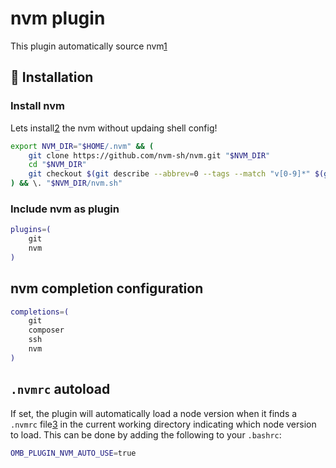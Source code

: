 # nvm plugin

This plugin automatically source nvm[1]

## 🚀 Installation

### Install nvm

Lets install[2] the nvm without updaing shell config!

```bash
export NVM_DIR="$HOME/.nvm" && (
	git clone https://github.com/nvm-sh/nvm.git "$NVM_DIR"
	cd "$NVM_DIR"
	git checkout $(git describe --abbrev=0 --tags --match "v[0-9]*" $(git rev-list --tags --max-count=1))
) && \. "$NVM_DIR/nvm.sh"
```

### Include nvm as plugin

```bash
plugins=(
	git
	nvm
)
```

## nvm completion configuration

```bash
completions=(
	git
	composer
	ssh
	nvm
)
```

## `.nvmrc` autoload

If set, the plugin will automatically load a node version when it finds a
`.nvmrc` file[3] in the current working directory indicating which node version
to load. This can be done by adding the following to your `.bashrc`:

```bash
OMB_PLUGIN_NVM_AUTO_USE=true
```

[1]: https://github.com/nvm-sh/nvm
[2]: https://github.com/nvm-sh/nvm#manual-install
[3]: https://github.com/nvm-sh/nvm#nvmrc
